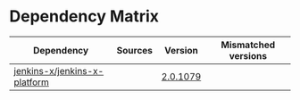 # Dependency Matrix

Dependency | Sources | Version | Mismatched versions
---------- | ------- | ------- | -------------------
[jenkins-x/jenkins-x-platform](https://github.com/jenkins-x/jenkins-x-platform.git) |  | [2.0.1079](https://github.com/jenkins-x/jenkins-x-platform/releases/tag/v2.0.1079) | 
